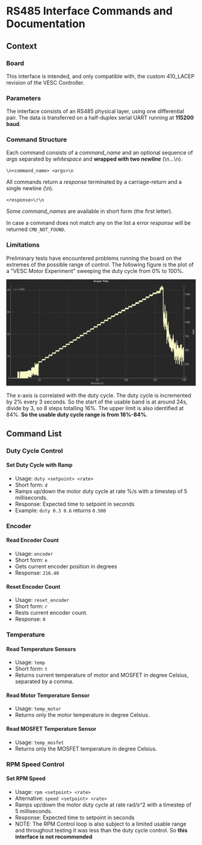 # RS485 Interface Commands and Documentation

## Context
### Board
This interface is intended, and only compatible with, the custom 410_LACEP revision of the VESC Controller.

### Parameters
The interface consists of an RS485 physical layer, using one differential pair. The data is transferred on a half-duplex serial UART running at **115200 baud**. 

### Command Structure
Each command consists of a *command_name* and an optional sequence of *args* separated by *whitespace* and **wrapped with two *newline*** (\\n...\\n). 

```
\n<command_name> <args>\n
```
All commands return a *response* terminated by a carriage-return and a single newline (\\n).
```
<response>\r\n
```
Some *command_names* are available in short form (the first letter).

In case a command does not match any on the list a error *response* will be returned `CMD_NOT_FOUND`.

### Limitations
Preliminary tests have encountered problems running the board on the extremes of the possible range of control.
The following figure is the plot of a "VESC Motor Experiment" sweeping the duty cycle from 0% to 100%.

![range-test](assets/ensaio_dutycycle.png)

The x-axis is correlated with the duty cycle. The duty cycle is incremented by 2% every 3 seconds. So the start of the usable band is at around 24s, divide by 3, so 8 steps totalling 16%. The upper limit is also identified at 84%. **So the usable duty cycle range is from 16%-84%**.   

## Command List
### Duty Cycle Control
#### Set Duty Cycle with Ramp 

- Usage: `duty <setpoint> <rate>`
- Short form: `d` 
- Ramps up/down the motor duty cycle at rate %/s with a timestep of 5 milliseconds.
- Response: Expected time to setpoint in seconds
- Example: `duty 0.3 0.6` returns `0.500`

### Encoder
#### Read Encoder Count

- Usage: `encoder`
- Short form: `e`
- Gets current encoder position in degrees
- Response: `216.40`

#### Reset Encoder Count

- Usage: `reset_encoder`
- Short form: `r`
- Rests current encoder count.
- Response: `0`

### Temperature
#### Read Temperature Sensors

- Usage: `temp`
- Short form: `t`
- Returns current temperature of motor and MOSFET in degree Celsius, separated by a comma.

#### Read Motor Temperature Sensor

- Usage: `temp_motor`
- Returns only the motor temperature in degree Celsius.

#### Read MOSFET Temperature Sensor

- Usage: `temp_mosfet`
- Returns only the MOSFET temperature in degree Celsius.

### RPM Speed Control
#### Set RPM Speed 

- Usage: `rpm <setpoint> <rate>`
- Alternative: `speed <setpoint> <rate>`
- Ramps up/down the motor duty cycle at rate rad/s^2 with a timestep of 5 milliseconds.
- Response: Expected time to setpoint in seconds
- NOTE: The RPM Control loop is also subject to a limited usable range 
     and throughout testing it was less than the duty cycle control. So **this interface is not recommended**
